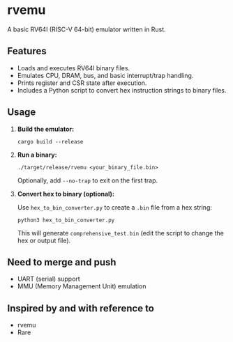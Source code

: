 # rvemu

A basic RV64I (RISC-V 64-bit) emulator written in Rust.

## Features

- Loads and executes RV64I binary files.
- Emulates CPU, DRAM, bus, and basic interrupt/trap handling.
- Prints register and CSR state after execution.
- Includes a Python script to convert hex instruction strings to binary files.

## Usage

1. **Build the emulator:**

   ```
   cargo build --release
   ```

2. **Run a binary:**

   ```
   ./target/release/rvemu <your_binary_file.bin>
   ```

   Optionally, add `--no-trap` to exit on the first trap.

3. **Convert hex to binary (optional):**

   Use `hex_to_bin_converter.py` to create a `.bin` file from a hex string:

   ```
   python3 hex_to_bin_converter.py
   ```

   This will generate `comprehensive_test.bin` (edit the script to change the hex or output file).

## Need to merge and push

- UART (serial) support
- MMU (Memory Management Unit) emulation

## Inspired by and with reference to 

- rvemu
- Rare